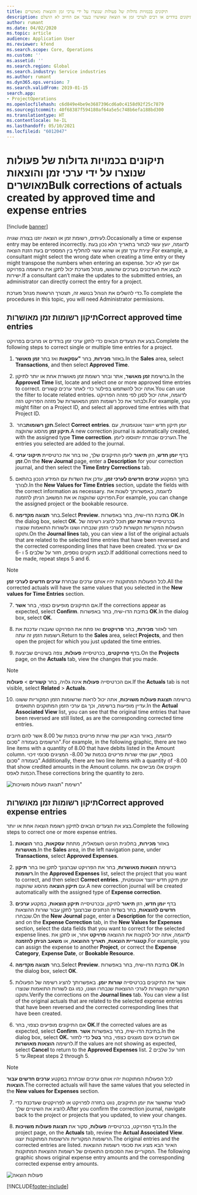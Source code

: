 ```yaml
---
title: תיקונים בכמויות גדולות של פעולות שנוצרו על ידי ערכי זמן והוצאות מאושרים
description: נושא זה מסביר כיצד מנהל מערכת יכול לבצע תיקונים בודדים או רבים לערכי זמן או הוצאה שאושרו בעבר אם החיוב לא הושלם.
author: rumant
ms.date: 04/02/2020
ms.topic: article
audience: Application User
ms.reviewer: kfend
ms.search.scope: Core, Operations
ms.custom: ''
ms.assetid: ''
ms.search.region: Global
ms.search.industry: Service industries
ms.author: rumant
ms.dyn365.ops.version: 7
ms.search.validFrom: 2019-01-15
search.app:
- ProjectOperations
ms.openlocfilehash: c6d849e4be9e3687396cd6a0c4158d92f25c7879
ms.sourcegitcommit: 40f68387f594180af64a5e5c748b6efa188bd300
ms.translationtype: HT
ms.contentlocale: he-IL
ms.lasthandoff: 05/10/2021
ms.locfileid: "6012047"
---
```

# <a name="bulk-corrections-of-actuals-created-by-approved-time-and-expense-entries"></a><span data-ttu-id="13659-103">תיקונים בכמויות גדולות של פעולות שנוצרו על ידי ערכי זמן והוצאות מאושרים</span><span class="sxs-lookup"><span data-stu-id="13659-103">Bulk corrections of actuals created by approved time and expense entries</span></span>

[!include [banner](../includes/psa-now-project-operations.md)]

<span data-ttu-id="13659-104">לעיתים, רשומת זמן או הוצאה יוזנו בצורה שגויה.</span><span class="sxs-lookup"><span data-stu-id="13659-104">Occasionally a time or expense entry may be entered incorrectly.</span></span> <span data-ttu-id="13659-105">לדוגמה, יועץ עשוי לבחור בתאריך הלא נכון בעת יצירת ערך זמן או שהוא עשוי להחליף בין המספרים בעת הזנת הוצאה.</span><span class="sxs-lookup"><span data-stu-id="13659-105">For example, a consultant might select the wrong date when creating a time entry or they might transpose the numbers when entering an expense.</span></span> <span data-ttu-id="13659-106">אם יועץ לא יכול לבצע את העדכונים בערכים שהוגשו, מנהל מערכת יכול לתקן את הרשומה בפרויקט ישירות.</span><span class="sxs-lookup"><span data-stu-id="13659-106">If a consultant can’t make the updates to the submitted entries, an administrator can directly correct the entry for a project.</span></span>

<span data-ttu-id="13659-107">כדי להשלים את הנוהל בנושא זה, תצטרך הרשאות מנהל מערכת.</span><span class="sxs-lookup"><span data-stu-id="13659-107">To complete the procedures in this topic, you will need Administrator permissions.</span></span>

## <a name="correct-approved-time-entries"></a><span data-ttu-id="13659-108">תיקון רשומות זמן מאושרות</span><span class="sxs-lookup"><span data-stu-id="13659-108">Correct approved time entries</span></span>     

<span data-ttu-id="13659-109">בצע את הצעדים הבאים כדי לתקן ערכי זמן בודדים או מרובים בפרויקט.</span><span class="sxs-lookup"><span data-stu-id="13659-109">Complete the following steps to correct single or multiple time entries for a project.</span></span>

1. <span data-ttu-id="13659-110">באזור **מכירות**, בחר **"עסקאות** ואז בחר **זמן מאושר**.</span><span class="sxs-lookup"><span data-stu-id="13659-110">In the **Sales** area, select **Transactions**, and then select **Approved Time**.</span></span> 

2. <span data-ttu-id="13659-111">ברשימת **זמן מאושר**, אתר ובחר רשומת זמן מאושרת אחת או יותר לתיקון.</span><span class="sxs-lookup"><span data-stu-id="13659-111">In the **Approved Time** list, locate and select one or more approved time entries to correct.</span></span> <span data-ttu-id="13659-112">אתה יכול להשתמש בפילטר כדי לאתר ערכים קשורים.</span><span class="sxs-lookup"><span data-stu-id="13659-112">You can use the filter to locate related entries.</span></span> <span data-ttu-id="13659-113">לדוגמה, אתה יכול לסנן לפי מזהה הפרויקט ולבחור את כל רשומות הזמן המאושרות של מזהה הפרויקט הזה.</span><span class="sxs-lookup"><span data-stu-id="13659-113">For example, you might filter on a Project ID, and select all approved time entries with that Project ID.</span></span>

3. <span data-ttu-id="13659-114">בחר **‏‎תקן רשומות**.</span><span class="sxs-lookup"><span data-stu-id="13659-114">Select **Correct entries**.</span></span> <span data-ttu-id="13659-115">יומן תיקון חדש ייווצר אוטומטית, עם **תיקון זמן** מהסוג שהוקצה.</span><span class="sxs-lookup"><span data-stu-id="13659-115">A new correction journal is automatically created, with the assigned type **Time correction**.</span></span> <span data-ttu-id="13659-116">הערכים שבחרת יתווספו ליומן.</span><span class="sxs-lookup"><span data-stu-id="13659-116">The entries you selected are added to the journal.</span></span> 

4. <span data-ttu-id="13659-117">בדף **יומן חדש**, הזן **תיאור** ליומן התיקונים שלך, ואז בחר את כרטיסיית **תיקוני ערכי זמן**.</span><span class="sxs-lookup"><span data-stu-id="13659-117">On the **New Journal** page, enter a **Description** for your correction journal, and then select the **Time Entry Corrections** tab.</span></span>  
5. <span data-ttu-id="13659-118">בתוך המקטע **ערכים חדשים לערכי זמן**, עדכן את השדות עם המידע הנכון בהתאם לצורך.</span><span class="sxs-lookup"><span data-stu-id="13659-118">In the **New Values for Time Entries** section, update the fields with the correct information as necessary.</span></span> <span data-ttu-id="13659-119">לדוגמה, באפשרותך לשנות את הפרויקט שהוקצה או את המשאב הניתן להזמנה.</span><span class="sxs-lookup"><span data-stu-id="13659-119">For example, you can change the assigned project or the bookable resource.</span></span>

6. <span data-ttu-id="13659-120">בחר **תצוגה מקדימה**.</span><span class="sxs-lookup"><span data-stu-id="13659-120">Select **Preview**.</span></span> <span data-ttu-id="13659-121">בתיבת הדו-שיח, בחר באפשרות **OK**.</span><span class="sxs-lookup"><span data-stu-id="13659-121">In the dialog box, select **OK**.</span></span> <span data-ttu-id="13659-122">בכרטיסייה **שורות יומן** תוכל להציג רשימה של הפעולות המקוריות הקשורות לערכי הזמן שנבחרו ושונו ולשורות התואמות שנוצרו ותוקנו.</span><span class="sxs-lookup"><span data-stu-id="13659-122">On the **Journal lines** tab, you can view a list of the original actuals that are related to the selected time entries that have been reversed and the corrected corresponding lines that have been created.</span></span> <span data-ttu-id="13659-123">אם יש צורך לבצע תיקונים נוספים, חזור על שלבים 5 ו -6.</span><span class="sxs-lookup"><span data-stu-id="13659-123">If additional corrections need to be made, repeat steps 5 and 6.</span></span> 

> [!NOTE]
> <span data-ttu-id="13659-124">לכל הפעולות המתוקנות יהיו אותם ערכים שבחרת **ערכים חדשים לערכי זמן**.</span><span class="sxs-lookup"><span data-stu-id="13659-124">All the corrected actuals will have the same values that you selected in the **New values for Time Entries** section.</span></span>

7. <span data-ttu-id="13659-125">אם התיקונים מופיעים כצפוי, בחר **אשר**.</span><span class="sxs-lookup"><span data-stu-id="13659-125">If the corrections appear as expected, select **Confirm**.</span></span> <span data-ttu-id="13659-126">בתיבת הדו-שיח, בחר באפשרות **OK**.</span><span class="sxs-lookup"><span data-stu-id="13659-126">In the dialog box, select **OK**.</span></span>

8. <span data-ttu-id="13659-127">חזור לאזור **מכירות**, בחר **פרויקטים** ואז פתח את הפרויקט שעבורו עדכנת את רשומות הזמן זה עתה.</span><span class="sxs-lookup"><span data-stu-id="13659-127">Return to the **Sales** area, select **Projects**, and then open the project for which you just updated the time entries.</span></span> 

9. <span data-ttu-id="13659-128">בדף **פרויקטים**, בכרטיסייה **פעולות**, צפה בשינויים שביצעת.</span><span class="sxs-lookup"><span data-stu-id="13659-128">On the **Projects** page, on the **Actuals** tab, view the changes that you made.</span></span> 

> [!NOTE]
> <span data-ttu-id="13659-129">אם הכרטיסייה **פעולות** אינה גלויה, בחר **קשורים** > **פעולות**.</span><span class="sxs-lookup"><span data-stu-id="13659-129">If the **Actuals** tab is not visible, select **Related** > **Actuals**.</span></span>  

10. <span data-ttu-id="13659-130">ברשימה **תצוגת פעולות משויכות**, אתה יכול לראות שרשומות הזמן המקוריות ששונו עדיין מופיעות ברשימה, וכך גם ערכי הזמן המתוקנים התואמים.</span><span class="sxs-lookup"><span data-stu-id="13659-130">In the **Actual Associated View** list, you can see that the original time entries that have been reversed are still listed, as are the corresponding corrected time entries.</span></span> 

<span data-ttu-id="13659-131">לדוגמה, באיור הבא ישנן שתי שורות פריטים בכמות של 8.00 אשר להם חיובים הרשומים בעמודה "סכום".</span><span class="sxs-lookup"><span data-stu-id="13659-131">For example, in the following graphic, there are two line items with a quantity of 8.00 that have debits listed in the Amount column.</span></span> <span data-ttu-id="13659-132">בנוסף, ישנן שתי שורות פריטים בכמות של 8.00- המציגים סכומי זיכוי בעמודה "סכום".</span><span class="sxs-lookup"><span data-stu-id="13659-132">Additionally, there are two line items with a quantity of -8.00 that show credited amounts in the Amount column.</span></span> <span data-ttu-id="13659-133">תיקונים אלו מביאים את הכמות לאפס.</span><span class="sxs-lookup"><span data-stu-id="13659-133">These corrections bring the quantity to zero.</span></span>

![רשימת "תצוגת פעולות משויכות"](https://github.com/MicrosoftDocs/dynamics-365-customer-engagement-pr/blob/bulk-corrections-actuals-created-by-approved-time-expense-entries.md/time-actuals.png)
 
## <a name="correct-approved-expense-entries"></a><span data-ttu-id="13659-135">תיקון רשומות זמן מאושרות</span><span class="sxs-lookup"><span data-stu-id="13659-135">Correct approved expense entries</span></span>

<span data-ttu-id="13659-136">בצע את הצעדים הבאים לתיקון רשומת הוצאה אחת או יותר.</span><span class="sxs-lookup"><span data-stu-id="13659-136">Complete the following steps to correct one or more expense entries.</span></span> 

1. <span data-ttu-id="13659-137">באזור **מכירות**, בחלונית הניווט השמאלית, מתחת **עסקאות**, בחר **הוצאות מאושרות**.</span><span class="sxs-lookup"><span data-stu-id="13659-137">In the **Sales** area, in the left navigation pane, under **Transactions**, select **Approved Expenses**.</span></span>

2. <span data-ttu-id="13659-138">ברשימה **הוצאות מאושרות**, בחר את הפרויקט שברצונך לתקן ואז בחר **תיקון רשומות**.</span><span class="sxs-lookup"><span data-stu-id="13659-138">In the **Approved Expenses** list, select the project that you want to correct, and then select **Correct entries**.</span></span> <span data-ttu-id="13659-139">יומן תיקון חדש ייווצר אוטומטית, עם **תיקון הוצאה** מהסוג שהוקצה.</span><span class="sxs-lookup"><span data-stu-id="13659-139">A new correction journal will be created automatically with the assigned type of **Expense correction**.</span></span> 

3. <span data-ttu-id="13659-140">בדף **יומן חדש**, הזן **תיאור** לתיקון, ובכרטיסייה **תיקון הוצאות**, במקטע **ערכים חדשים להוצאות**, בחר בשדות הנתונים שברצונך לתקן עבור שורות ההוצאות שנבחרו.</span><span class="sxs-lookup"><span data-stu-id="13659-140">On the **New Journal** page, enter a **Description** for the correction, and on the **Expense Correction** tab, in the **New Values for Expenses** section, select the data fields that you want to correct for the selected expense lines.</span></span> <span data-ttu-id="13659-141">לדוגמה, אתה יכול להקצות את ההוצאה **פרויקט** אחר, או לתקן את **קטגוריית הוצאות**, **תאריך ההוצאה**, או **משאב הניתן להזמנה**.</span><span class="sxs-lookup"><span data-stu-id="13659-141">For example, you can assign the expense to another **Project**, or correct the **Expense Category**, **Expense Date**, or **Bookable Resource**.</span></span>

4. <span data-ttu-id="13659-142">בחר **תצוגה מקדימה**.</span><span class="sxs-lookup"><span data-stu-id="13659-142">Select **Preview**.</span></span> <span data-ttu-id="13659-143">בתיבת הדו-שיח, בחר באפשרות **OK**.</span><span class="sxs-lookup"><span data-stu-id="13659-143">In the dialog box, select **OK**.</span></span> 

5. <span data-ttu-id="13659-144">אשר את התיקונים בכרטיסייה **שורות יומן**. באפשרותך להציג רשימה של הפעולות המקוריות הקשורות לערכי ההוצאות שנבחרו ושונו, כמו גם לשורות התואמות שנוצרו ותוקנו.</span><span class="sxs-lookup"><span data-stu-id="13659-144">Verify the corrections on the **Journal lines** tab. You can view a list of the original actuals that are related to the selected expense entries that have been reversed and the corrected corresponding lines that have been created.</span></span>

6. <span data-ttu-id="13659-145">אם התיקונים מופיעים כצפוי, בחר **OK**.</span><span class="sxs-lookup"><span data-stu-id="13659-145">If the corrected values are as expected, select **Confirm**.</span></span> <span data-ttu-id="13659-146">בתיבת הדו-שיח, בחר באפשרות **אשר**.</span><span class="sxs-lookup"><span data-stu-id="13659-146">In the dialog box, select **OK.**</span></span> <span data-ttu-id="13659-147">אם הערכים אינם מוצגים כצפוי, בחר **בטל** כדי לחזור לרשימה **הוצאות מאושרות**.</span><span class="sxs-lookup"><span data-stu-id="13659-147">If the values are not showing as expected, select **Cancel** to return to the **Approved Expenses** list.</span></span> <span data-ttu-id="13659-148">חזור על שלבים 2 עד 5.</span><span class="sxs-lookup"><span data-stu-id="13659-148">Repeat steps 2 through 5.</span></span> 

> [!NOTE]
> <span data-ttu-id="13659-149">לכל הפעולות המתוקנות יהיו אותם ערכים שבחרת במקטע **ערכים חדשים עבור הוצאות**.</span><span class="sxs-lookup"><span data-stu-id="13659-149">The corrected actuals will have the same values that you selected in the **New values for Expenses** section.</span></span>

7. <span data-ttu-id="13659-150">לאחר שתאשר את יומן התיקונים, נווט בחזרה לפרויקט או לפרויקטים שעדכנת כדי להציג את השינויים שלך.</span><span class="sxs-lookup"><span data-stu-id="13659-150">After you confirm the correction journal, navigate back to the project or projects that you updated, to view your changes.</span></span>  

8. <span data-ttu-id="13659-151">בדף הפרויקט, בכרטיסייה **פעולות**, סקור את **תצוגת פעולות משויכות**.</span><span class="sxs-lookup"><span data-stu-id="13659-151">In the project page, on the **Actuals** tab, review the **Actual Associated View**.</span></span> <span data-ttu-id="13659-152">הרשומות המקוריות והרשומות המתוקנות יוצגו.</span><span class="sxs-lookup"><span data-stu-id="13659-152">The original entries and the corrected entries are listed.</span></span> <span data-ttu-id="13659-153">האיור הבא מציג את סכומי רשומות ההוצאות המקוריים ואת הסכומים התואמים של רשומות ההוצאות המתוקנות. </span><span class="sxs-lookup"><span data-stu-id="13659-153">The following graphic shows original expense entry amounts and the corresponding corrected expense entry amounts.</span></span> 

![פעולות הוצאה](https://user-images.githubusercontent.com/60806505/77122219-4cd52900-69fa-11ea-8349-ccd2ffebf640.png)


[!INCLUDE[footer-include](../includes/footer-banner.md)]